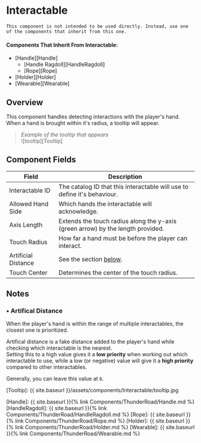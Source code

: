 # Interactable

```danger
This component is not intended to be used directly. Instead, use one of the components that inherit from this one.
```
#### Components That Inherit From Interactable:
- [Handle][Handle]
  - [Handle Ragdoll][HandleRagdoll]
  - [Rope][Rope]
- [Holder][Holder]
- [Wearable][Wearable]


## Overview
This component handles detecting interactions with the player's hand. When a hand is brought within it's radius, a tooltip will appear.

> *Example of the tooltip that appears*  
![tooltip][Tooltip]

## Component Fields

| Field               | Description
| ---                 | ---
| Interactable ID     | The catalog ID that this interactable will use to define it's behaviour.
| Allowed Hand Side   | Which hands the interactable will acknowledge. 
| Axis Length         | Extends the touch radius along the y-axis (green arrow) by the length provided.
| Touch Radius        | How far a hand must be before the player can interact. 
| Artificial Distance | See the section [below](#-artifical-distance).
| Touch Center        | Determines the center of the touch radius. 

## Notes

### • Artifical Distance

When the player's hand is within the range of multiple interactables, the closest one is prioritized.  

Artifical distance is a fake distance added to the player's hand while checking which interactable is the nearest.  
Setting this to a high value gives it a **low priority** when working out which interactable to use, while a low (or negative) value will give it a **high priority** compared to other interactables.

Generally, you can leave this value at `0`.


[Tooltip]:        {{ site.baseurl }}/assets/components/Interactable/tooltip.jpg

[Handle]:         {{ site.baseurl }}{% link Components/ThunderRoad/Handle.md %}
[HandleRagdoll]:  {{ site.baseurl }}{% link Components/ThunderRoad/HandleRagdoll.md %}
[Rope]:           {{ site.baseurl }}{% link Components/ThunderRoad/Rope.md %}
[Holder]:         {{ site.baseurl }}{% link Components/ThunderRoad/Holder.md %}
[Wearable]:       {{ site.baseurl }}{% link Components/ThunderRoad/Wearable.md %}